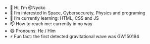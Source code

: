 - 👋 Hi, I’m @Nyoko
- 👀 I’m interested in Space, Cybersecurety, Physics and programing
- 🌱 I’m currently learning: HTML, CSS and JS
- 📫 How to reach me: currently in no way
- 😄 Pronouns: He / Him
- ⚡ Fun fact: the first detected gravitational wave was GW150194
